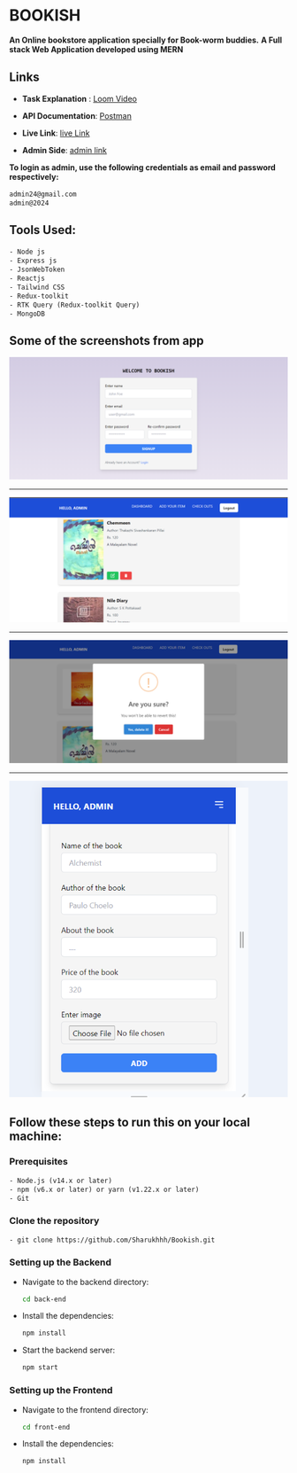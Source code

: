 # BOOKISH 
**An Online bookstore application specially for Book-worm buddies.**
**A Full stack Web Application developed using MERN**


## Links

- **Task Explanation** : [Loom Video](https://www.loom.com/share/d0b2fd8cdfc347fcb25295d3e0f0be5c?sid=803f54fb-e7da-4500-93cf-86e95f6a04f2)

- **API Documentation**: [Postman](https://documenter.getpostman.com/view/26846855/2sA3XQfMFW)

- **Live Link**: [live Link](https://bookish-eta.vercel.app/)

- **Admin Side**: [admin link](https://bookish-eta.vercel.app/login)


**To login as admin, use the following credentials as email and password respectively:**

    admin24@gmail.com
    admin@2024


## Tools Used:

    - Node js
    - Express js
    - JsonWebToken
    - Reactjs
    - Tailwind CSS
    - Redux-toolkit
    - RTK Query (Redux-toolkit Query)
    - MongoDB




## Some of the screenshots from app

![img1](screenshots/auth_form.png)

---

![img2](screenshots/admin1.png)

---

![img3](screenshots/admin2.png)

---

![img4](screenshots/form.png)


## Follow these steps to run this on your local machine:

### Prerequisites

    - Node.js (v14.x or later)
    - npm (v6.x or later) or yarn (v1.22.x or later)
    - Git


### Clone the repository 
    - git clone https://github.com/Sharukhhh/Bookish.git


### Setting up the Backend

- Navigate to the backend directory:
    ```sh
    cd back-end
    ```

- Install the dependencies:
    ```sh
    npm install
    ```

- Start the backend server:
    ```sh
    npm start
    ```

### Setting up the Frontend

- Navigate to the frontend directory:
    ```sh
    cd front-end
    ```

- Install the dependencies:
    ```sh
    npm install